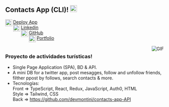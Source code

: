 ## Contacts App (CLI)! <img width="22px" src="https://raw.githubusercontent.com/iampavangandhi/iampavangandhi/master/gifs/Hi.gif">

<div>
    <img align="left" alt="Deploy App" width="22px" src="https://cdn.jsdelivr.net/npm/simple-icons@3.13.0/icons/appstore.svg" />
    <a href="https://contacts-app-cli.vercel.app/">
       Deploy App
    </a>
</div>
<div>
    <img align="left" alt="Linkedin" width="22px" src="https://cdn.jsdelivr.net/npm/simple-icons@v3/icons/linkedin.svg" />
    <a href="https://www.linkedin.com/in/devmontini/">
        Linkedin
    </a>
</div>
<div>
    <img align="left" alt="GitHub" width="22px" src="https://cdn.jsdelivr.net/npm/simple-icons@v3/icons/github.svg" />
    <a href="https://github.com/devmontini/">
        GitHub
    </a>
</div>
<div>
    <img align="left" alt="Portfolio" width="22px" src="https://cdn.jsdelivr.net/npm/simple-icons@3.13.0/icons/affinityphoto.svg" />
    <a href="https://devmontini.github.io/">
      Portfolio
    </a>
</div>
<br />

<img align="right" alt="GIF" src="https://media.giphy.com/media/13HgwGsXF0aiGY/giphy.gif" />


### Proyecto de actividades turísticas!
- Single Page Application (SPA), BD & API.
- A mini DB for a twitter app, post mesagges, follow and unfollow friends, filther ppost by follows, search contacts & more.
- Tecnologías:<br />
    Front => TypeScript, React, Redux, JavaScript, Auth0, HTML<br />
    Style => Tailwind, CSS<br />
    Back => https://github.com/devmontini/contacts-app-API
    
    

